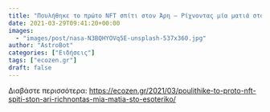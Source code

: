 ```yaml
---
title: "Πουλήθηκε το πρώτο NFT σπίτι στον Άρη – Ρίχνοντας μία ματιά στο εσωτερικό"
date: 2021-03-29T09:41:20+00:00
images:
  - "images/post/nasa-N3BQHYOVq5E-unsplash-537x360.jpg"
author: "AstroBot"
categories: ["Ειδήσεις"]
tags: ["ecozen.gr"]
draft: false
---
```




Διαβάστε περισσότερα: https://ecozen.gr/2021/03/poulithike-to-proto-nft-spiti-ston-ari-richnontas-mia-matia-sto-esoteriko/

